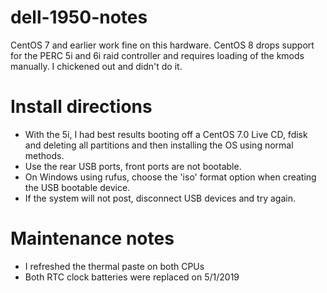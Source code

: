 # dell-1950-notes

CentOS 7 and earlier work fine on this hardware. CentOS 8 drops support for the PERC 5i and 6i raid controller and requires loading of the kmods manually. I chickened out and didn't do it.

# Install directions
* With the 5i, I had best results booting off a CentOS 7.0 Live CD, fdisk and deleting all partitions and then installing the OS using normal methods.
* Use the rear USB ports, front ports are not bootable. 
* On Windows using rufus, choose the 'iso' format option when creating the USB bootable device.
* If the system will not post, disconnect USB devices and try again.

# Maintenance notes
* I refreshed the thermal paste on both CPUs
* Both RTC clock batteries were replaced on 5/1/2019
